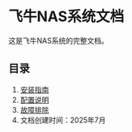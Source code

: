 # 飞牛NAS系统文档

这是飞牛NAS系统的完整文档。

## 目录
1. [安装指南](installation.md)
2. [配置说明](configuration.md)
3. [故障排除](troubleshooting.md)
4. 文档创建时间：2025年7月
